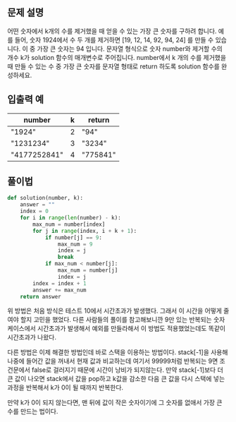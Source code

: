 ## 문제 설명
어떤 숫자에서 k개의 수를 제거했을 때 얻을 수 있는 가장 큰 숫자를 구하려 합니다.
예를 들어, 숫자 1924에서 수 두 개를 제거하면 [19, 12, 14, 92, 94, 24] 를 만들 수 있습니다. 이 중 가장 큰 숫자는 94 입니다.
문자열 형식으로 숫자 number와 제거할 수의 개수 k가 solution 함수의 매개변수로 주어집니다. number에서 k 개의 수를 제거했을 때 만들 수 있는 수 중 가장 큰 숫자를 문자열 형태로 return 하도록 solution 함수를 완성하세요.

## 입출력 예
number | k | return
---|---|---
"1924" | 2 | "94"
"1231234" | 3 | "3234"
"4177252841" | 4 | "775841"

## 풀이법

```python
def solution(number, k):
    answer = ""
    index = 0
    for i in range(len(number) - k):
        max_num = number[index]
        for j in range(index, i + k + 1):
            if number[j] == 9:
                max_num = 9
                index = j
                break
            if max_num < number[j]:
                max_num = number[j]
                index = j
        index = index + 1
        answer += max_num
    return answer
```
위 방법은 처음 방식은 테스트 10에서 시간초과가 발생했다.
그래서 이 시간을 어떻게 줄여야 할지 고민을 했었다. 다른 사람들의 풀이를 참고해보니깐 
9만 있는 반복되는 숫자 케이스에서 시간초과가 발생해서 예외를 만들라해서 이 방법도 적용했었는데도 똑같이 시간초과가 나왔다.

다른 방법은 이제 해결한 방법인데 바로 스택을 이용하는 방법이다. 
stack[-1]을 사용해 나중에 들어간 값을 꺼내서 현재 값과 비교하는데 여기서 99999처럼 반복되는 9면 조건문에서 false로 걸러지기 때문에 시간이 낭비가 되지않는다.
만약 stack[-1]보다 더 큰 값이 나오면 stack에서 값을 pop하고 k값을 감소한 다음 큰 값을 다시 스택에 넣는 과정을 반복해서 k가 0이 될 때까지 반복한다.

만약 k가 0이 되지 않는다면, 맨 뒤에 값이 작은 숫자이기에 그 숫자를 없애서 가장 큰 수를 만드는 법이다.

